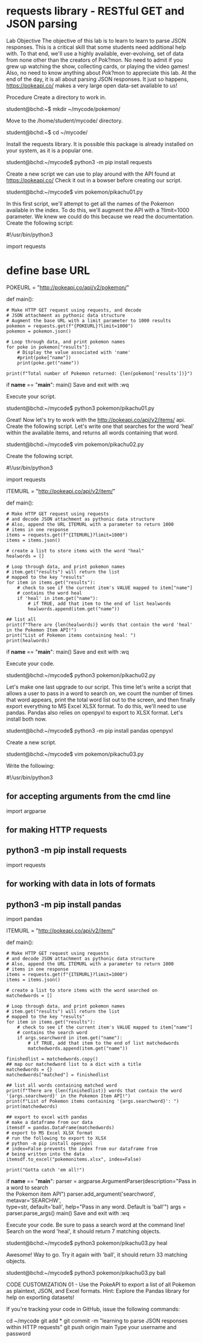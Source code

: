 # requests library - RESTful GET and JSON parsing
Lab Objective
The objective of this lab is to learn to learn to parse JSON responses. This is a critical skill that some students need additional help with. To that end, we'll use a highly available, ever-evolving, set of data from none other than the creators of Pok?mon. No need to admit if you grew up watching the show, collecting cards, or playing the video games! Also, no need to know anything about Pok?mon to appreciate this lab. At the end of the day, it is all about parsing JSON responses. It just so happens, https://pokeapi.co/ makes a very large open data-set available to us!

Procedure
Create a directory to work in.

student@bchd:~$ mkdir ~/mycode/pokemon/

Move to the /home/student/mycode/ directory.

student@bchd:~$ cd ~/mycode/

Install the requests library. It is possible this package is already installed on your system, as it is a popular one.

student@bchd:~/mycode$ python3 -m pip install requests

Create a new script we can use to play around with the API found at https://pokeapi.co/ Check it out in a bowser before creating our script.

student@bchd:~/mycode$ vim pokemon/pikachu01.py

In this first script, we'll attempt to get all the names of the Pokemon available in the index. To do this, we'll augment the API with a ?limit=1000 parameter. We knew we could do this because we read the documentation. Create the following script:


#!/usr/bin/python3

import requests

# define base URL
POKEURL = "http://pokeapi.co/api/v2/pokemon/"

def main():

    # Make HTTP GET request using requests, and decode
    # JSON attachment as pythonic data structure
    # Augment the base URL with a limit parameter to 1000 results
    pokemon = requests.get(f"{POKEURL}?limit=1000")
    pokemon = pokemon.json()

    # Loop through data, and print pokemon names
    for poke in pokemon["results"]:
        # Display the value associated with 'name'
        #print(poke["name"])
        print(poke.get("name"))

    print(f"Total number of Pokemon returned: {len(pokemon['results'])}")

if __name__ == "__main__":
    main()
Save and exit with :wq

Execute your script.

student@bchd:~/mycode$ python3 pokemon/pikachu01.py

Great! Now let's try to work with the http://pokeapi.co/api/v2/items/ api. Create the following script. Let's write one that searches for the word 'heal' within the available items, and returns all words containing that word.

student@bchd:~/mycode$ vim pokemon/pikachu02.py

Create the following script.


#!/usr/bin/python3

import requests

ITEMURL = "http://pokeapi.co/api/v2/item/"

def main():

    # Make HTTP GET request using requests
    # and decode JSON attachment as pythonic data structure
    # Also, append the URL ITEMURL with a parameter to return 1000
    # items in one response
    items = requests.get(f"{ITEMURL}?limit=1000")
    items = items.json()

    # create a list to store items with the word "heal"
    healwords = []

    # Loop through data, and print pokemon names
    # item.get("results") will return the list
    # mapped to the key "results"
    for item in items.get("results"):
        # check to see if the current item's VALUE mapped to item["name"]
        # contains the word heal
        if 'heal' in item.get("name"):
            # if TRUE, add that item to the end of list healwords
            healwords.append(item.get("name"))

    ## list all
    print(f"There are {len(healwords)} words that contain the word 'heal' in the Pokemon Item API!")
    print("List of Pokemon items containing heal: ")
    print(healwords)

if __name__ == "__main__":
    main()
Save and exit with :wq

Execute your code.

student@bchd:~/mycode$ python3 pokemon/pikachu02.py

Let's make one last upgrade to our script. This time let's write a script that allows a user to pass in a word to search on, we count the number of times that word appears, print the total word list out to the screen, and then finally export everything to MS Excel XLSX format. To do this, we'll need to use pandas. Pandas also relies on openpyxl to export to XLSX format. Let's install both now.

student@bchd:~/mycode$ python3 -m pip install pandas openpyxl

Create a new script.

student@bchd:~/mycode$ vim pokemon/pikachu03.py

Write the following:


#!/usr/bin/python3

## for accepting arguments from the cmd line
import argparse

## for making HTTP requests
## python3 -m pip install requests
import requests

## for working with data in lots of formats
## python3 -m pip install pandas
import pandas

ITEMURL = "http://pokeapi.co/api/v2/item/"

def main():

    # Make HTTP GET request using requests
    # and decode JSON attachment as pythonic data structure
    # Also, append the URL ITEMURL with a parameter to return 1000
    # items in one response
    items = requests.get(f"{ITEMURL}?limit=1000")
    items = items.json()

    # create a list to store items with the word searched on
    matchedwords = []

    # Loop through data, and print pokemon names
    # item.get("results") will return the list
    # mapped to the key "results"
    for item in items.get("results"):
        # check to see if the current item's VALUE mapped to item["name"]
        # contains the search word
        if args.searchword in item.get("name"):
            # if TRUE, add that item to the end of list matchedwords
            matchedwords.append(item.get("name"))

    finishedlist = matchedwords.copy()
    ## map our matchedword list to a dict with a title
    matchedwords = {}
    matchedwords["matched"] = finishedlist

    ## list all words containing matched word
    print(f"There are {len(finishedlist)} words that contain the word '{args.searchword}' in the Pokemon Item API!")
    print(f"List of Pokemon items containing '{args.searchword}': ")
    print(matchedwords)

    ## export to excel with pandas
    # make a dataframe from our data
    itemsdf = pandas.DataFrame(matchedwords)
    # export to MS Excel XLSX format
    # run the following to export to XLSX
    # python -m pip install openpyxl
    # index=False prevents the index from our dataframe from
    # being written into the data
    itemsdf.to_excel("pokemonitems.xlsx", index=False)

    print("Gotta catch 'em all!")

if __name__ == "__main__":
    parser = argparse.ArgumentParser(description="Pass in a word to search\
    the Pokemon item API")
    parser.add_argument('searchword', metavar='SEARCHW',\
    type=str, default='ball', help="Pass in any word. Default is 'ball'")
    args = parser.parse_args()
    main()
Save and exit with :wq

Execute your code. Be sure to pass a search word at the command line! Search on the word 'heal', it should return 7 matching objects.

student@bchd:~/mycode$ python3 pokemon/pikachu03.py heal

Awesome! Way to go. Try it again with 'ball', it should return 33 matching objects.

student@bchd:~/mycode$ python3 pokemon/pikachu03.py ball

CODE CUSTOMIZATION 01 - Use the PokeAPI to export a list of all Pokemon as plaintext, JSON, and Excel formats. Hint: Explore the Pandas library for help on exporting datasets!

If you're tracking your code in GitHub, issue the following commands:

cd ~/mycode
git add *
git commit -m "learning to parse JSON responses within HTTP requests"
git push origin main
Type your username and password

